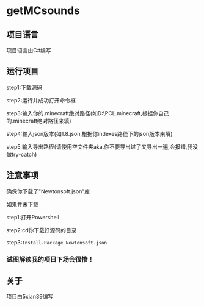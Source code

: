 # getMCsounds
## 项目语言
项目语言由C#编写
## 运行项目
step1:下载源码

step2:运行并成功打开命令框

step3:输入你的.minecraft绝对路径(如D:\PCL\.minecraft,根据你自己的.minecraft绝对路径来填)

step4:输入json版本(如1.8.json,根据你indexes路径下的json版本来填)

step5:输入导出路径(请使用空文件夹aka.你不要导出过了又导出一遍,会报错,我没做try-catch)
## 注意事项
确保你下载了"Newtonsoft.json"库

如果并未下载

step1:打开Powershell

step2:cd你下载好源码的目录

step3:<code>Install-Package Newtonsoft.json</code>


### 试图解读我的项目下场会很惨！
## 关于
项目由5xian39编写
